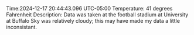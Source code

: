 Time:2024-12-17 20:44:43.096 UTC-05:00
Temperature: 41 degrees Fahrenheit
Description: Data was taken at the football stadium at University at Buffalo
Sky was relatively cloudy; this may have made my data a little inconsistant.